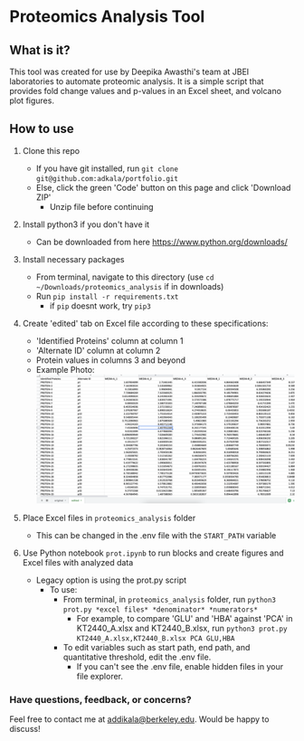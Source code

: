 # Proteomics Analysis Tool

## What is it?

This tool was created for use by Deepika Awasthi's team at JBEI laboratories to automate proteomic analysis. It is a simple script that provides fold change values and p-values in an Excel sheet, and volcano plot figures.

## How to use

1. Clone this repo

   - If you have git installed, run `git clone git@github.com:adkala/portfolio.git`
   - Else, click the green 'Code' button on this page and click 'Download ZIP'
     - Unzip file before continuing

2. Install python3 if you don't have it

   - Can be downloaded from here https://www.python.org/downloads/

3. Install necessary packages

   - From terminal, navigate to this directory (use `cd ~/Downloads/proteomics_analysis` if in downloads)
   - Run `pip install -r requirements.txt`
     - if `pip` doesnt work, try `pip3`

4. Create 'edited' tab on Excel file according to these specifications:

   - 'Identified Proteins' column at column 1
   - 'Alternate ID' column at column 2
   - Protein values in columns 3 and beyond
   - Example Photo: ![alt text](misc/ex.png)

5. Place Excel files in `proteomics_analysis` folder

   - This can be changed in the .env file with the `START_PATH` variable

6. Use Python notebook `prot.ipynb` to run blocks and create figures and Excel files with analyzed data

   - Legacy option is using the prot.py script
      - To use:
         - From terminal, in `proteomics_analysis` folder, run `python3 prot.py *excel files* *denominator* *numerators*`
            - For example, to compare 'GLU' and 'HBA' against 'PCA' in KT2440_A.xlsx and KT2440_B.xlsx, run `python3 prot.py KT2440_A.xlsx,KT2440_B.xlsx PCA GLU,HBA`
         - To edit variables such as start path, end path, and quantitative threshold, edit the .env file.
            - If you can't see the .env file, enable hidden files in your file explorer.

### Have questions, feedback, or concerns?

Feel free to contact me at addikala@berkeley.edu. Would be happy to discuss!
